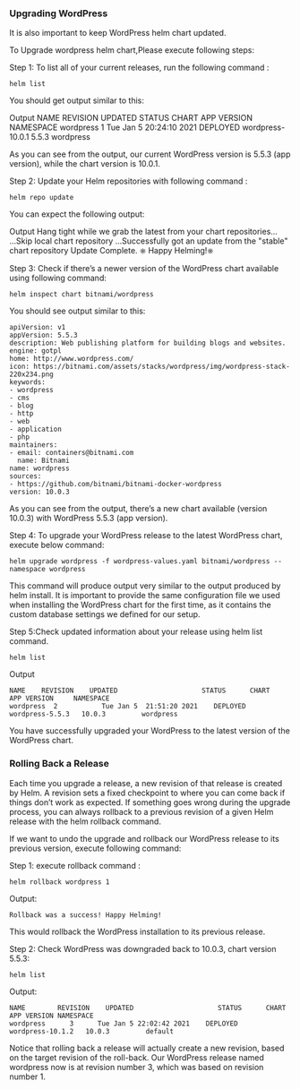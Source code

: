 ### Upgrading WordPress

It is also important to keep WordPress helm chart updated. 

To Upgrade wordpress helm chart,Please execute following steps:

Step 1: To list all of your current releases, run the following command :

```execute
helm list
``` 
You should get output similar to this:

Output
NAME        REVISION    UPDATED                     STATUS      CHART           APP VERSION NAMESPACE
wordpress      1           Tue Jan 5 20:24:10 2021    DEPLOYED    wordpress-10.0.1   5.5.3     wordpress

As you can see from the output, our current WordPress version is 5.5.3 (app version), while the chart version is 10.0.1. 

Step 2: Update your Helm repositories with following command :

```execute
helm repo update
```
 
You can expect the following output:

Output
Hang tight while we grab the latest from your chart repositories...
...Skip local chart repository
...Successfully got an update from the "stable" chart repository
Update Complete. ⎈ Happy Helming!⎈ 


Step 3: Check if there’s a newer version of the WordPress chart available using following command:

```execute
helm inspect chart bitnami/wordpress
``` 

You should see output similar to this:

```
apiVersion: v1
appVersion: 5.5.3
description: Web publishing platform for building blogs and websites.
engine: gotpl
home: http://www.wordpress.com/
icon: https://bitnami.com/assets/stacks/wordpress/img/wordpress-stack-220x234.png
keywords:
- wordpress
- cms
- blog
- http
- web
- application
- php
maintainers:
- email: containers@bitnami.com
  name: Bitnami
name: wordpress
sources:
- https://github.com/bitnami/bitnami-docker-wordpress
version: 10.0.3
```

As you can see from the output, there’s a new chart available (version 10.0.3) with WordPress 5.5.3 (app version). 

Step 4: To upgrade your WordPress release to the latest WordPress chart, execute below command:

```execute
helm upgrade wordpress -f wordpress-values.yaml bitnami/wordpress --namespace wordpress
```
 
This command will produce output very similar to the output produced by helm install. It is important to provide the same configuration file we used when installing the WordPress chart for the first time, as it contains the custom database settings we defined for our setup.

Step 5:Check updated information about your release using helm list command.

```execute
helm list
``` 

Output
```
NAME    REVISION    UPDATED                     STATUS      CHART           APP VERSION     NAMESPACE
wordpress  2           Tue Jan 5  21:51:20 2021    DEPLOYED    wordpress-5.5.3   10.0.3         wordpress
```

You have successfully upgraded your WordPress to the latest version of the WordPress chart.


### Rolling Back a Release

Each time you upgrade a release, a new revision of that release is created by Helm. A revision sets a fixed checkpoint to where you can come back if things don’t work as expected. 
If something goes wrong during the upgrade process, you can always rollback to a previous revision of a given Helm release with the helm rollback command.


If we want to undo the upgrade and rollback our WordPress release to its previous version, execute following command:

Step 1: execute rollback command :

```execute
helm rollback wordpress 1
```

Output:
```
Rollback was a success! Happy Helming!
```
 
This would rollback the WordPress installation to its previous release. 

Step 2: Check WordPress was downgraded back to 10.0.3, chart version 5.5.3:

```execute
helm list
``` 

Output:

```
NAME        REVISION    UPDATED                     STATUS      CHART           APP VERSION NAMESPACE
wordpress      3      Tue Jan 5 22:02:42 2021    DEPLOYED    wordpress-10.1.2   10.0.3         default  
```

Notice that rolling back a release will actually create a new revision, based on the target revision of the roll-back. Our WordPress release named wordpress now is at revision number 3, which was based on revision number 1.
